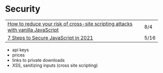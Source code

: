 # Security

|  |  |
| :--- | :--- |
| [How to reduce your risk of cross-site scripting attacks with vanilla JavaScript](https://gomakethings.com/how-to-reduce-your-risk-of-cross-site-scripting-attacks-with-vanilla-javascript/) | 8/4 |
| [7 Steps to Secure JavaScript in 2021](https://blog.bitsrc.io/8-steps-to-secure-javascript-in-2021-6d54d5415264) | 5/16 |

* api keys
* prices
* links to private downloads
* XSS, sanitizing inputs \(cross site scripting\)

